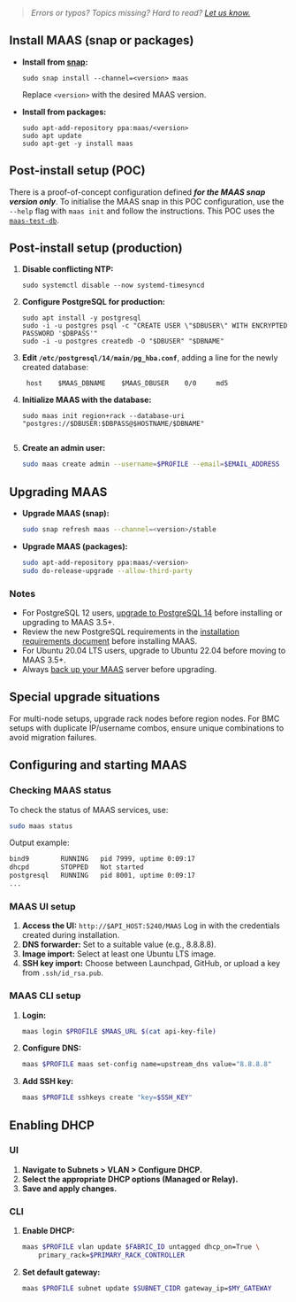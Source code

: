 > *Errors or typos? Topics missing? Hard to read? <a href="https://docs.google.com/forms/d/e/1FAIpQLScIt3ffetkaKW3gDv6FDk7CfUTNYP_HGmqQotSTtj2htKkVBw/viewform?usp=pp_url&entry.1739714854=https://maas.io/docs/fresh-installation-of-maas" target = "_blank">Let us know.</a>*


## Install MAAS (snap or packages)

* **Install from [snap](https://snapcraft.io/maas):**
   ```nohighlight
   sudo snap install --channel=<version> maas
   ```
   Replace `<version>` with the desired MAAS version.

* **Install from packages:**
   ```nohighlight
   sudo apt-add-repository ppa:maas/<version>
   sudo apt update
   sudo apt-get -y install maas
   ```
## Post-install setup (POC)

There is a proof-of-concept configuration defined ***for the MAAS snap version only***. To initialise the MAAS snap in this POC configuration, use the `--help` flag with `maas init` and follow the instructions. This POC uses the [`maas-test-db`](https://snapcraft.io/maas-test-db).

## Post-install setup (production)

1. **Disable conflicting NTP:**
   ```nohighlight
   sudo systemctl disable --now systemd-timesyncd
   ```

2. **Configure PostgreSQL for production:**
   ```nohighlight
   sudo apt install -y postgresql
   sudo -i -u postgres psql -c "CREATE USER \"$DBUSER\" WITH ENCRYPTED PASSWORD '$DBPASS'"
   sudo -i -u postgres createdb -O "$DBUSER" "$DBNAME"
   ```
3. **Edit `/etc/postgresql/14/main/pg_hba.conf`**, adding a line for the newly created database:
   ```nohighlight
    host    $MAAS_DBNAME    $MAAS_DBUSER    0/0     md5

4. **Initialize MAAS with the database:**
   ```nohighlight
   sudo maas init region+rack --database-uri "postgres://$DBUSER:$DBPASS@$HOSTNAME/$DBNAME"
   ```

   ```
5. **Create an admin user:**
   ```bash
   sudo maas create admin --username=$PROFILE --email=$EMAIL_ADDRESS
   ```

## Upgrading MAAS

* **Upgrade MAAS (snap):**
   ```bash
   sudo snap refresh maas --channel=<version>/stable
   ```

* **Upgrade MAAS (packages):**
   ```bash
   sudo apt-add-repository ppa:maas/<version>
   sudo do-release-upgrade --allow-third-party
   ```

### Notes

- For PostgreSQL 12 users, [upgrade to PostgreSQL 14](/t/how-to-upgrade-postgresql-v12-to-v14/7203) before installing or upgrading to MAAS 3.5+.
- Review the new PostgreSQL requirements in the [installation requirements document](/t/reference-installation-requirements/6233) before installing MAAS.
- For Ubuntu 20.04 LTS users, upgrade to Ubuntu 22.04 before moving to MAAS 3.5+.
- Always [back up your MAAS](/t/how-to-back-up-maas/5096) server before upgrading.

## Special upgrade situations

For multi-node setups, upgrade rack nodes before region nodes. For BMC setups with duplicate IP/username combos, ensure unique combinations to avoid migration failures.

## Configuring and starting MAAS

### Checking MAAS status

To check the status of MAAS services, use:
```bash
sudo maas status
```
Output example:
```bash
bind9        RUNNING   pid 7999, uptime 0:09:17
dhcpd        STOPPED   Not started
postgresql   RUNNING   pid 8001, uptime 0:09:17
...
```

### MAAS UI setup

1. **Access the UI:**
   ```http://$API_HOST:5240/MAAS```
   Log in with the credentials created during installation.
2. **DNS forwarder:** Set to a suitable value (e.g., 8.8.8.8).
3. **Image import:** Select at least one Ubuntu LTS image.
4. **SSH key import:** Choose between Launchpad, GitHub, or upload a key from `.ssh/id_rsa.pub`.

### MAAS CLI setup

1. **Login:**
   ```bash
   maas login $PROFILE $MAAS_URL $(cat api-key-file)
   ```
2. **Configure DNS:**
   ```bash
   maas $PROFILE maas set-config name=upstream_dns value="8.8.8.8"
   ```
3. **Add SSH key:**
   ```bash
   maas $PROFILE sshkeys create "key=$SSH_KEY"
   ```

## Enabling DHCP

### UI
1. **Navigate to Subnets > VLAN > Configure DHCP.**
2. **Select the appropriate DHCP options (Managed or Relay).**
3. **Save and apply changes.**

### CLI
1. **Enable DHCP:**
   ```bash
   maas $PROFILE vlan update $FABRIC_ID untagged dhcp_on=True \
       primary_rack=$PRIMARY_RACK_CONTROLLER
   ```
2. **Set default gateway:**
   ```bash
   maas $PROFILE subnet update $SUBNET_CIDR gateway_ip=$MY_GATEWAY
   ```